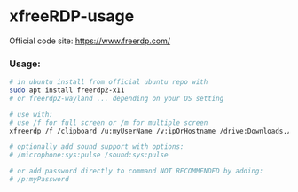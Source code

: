 # xfreeRDP-usage

Official code site: https://www.freerdp.com/

### Usage:
```bash
# in ubuntu install from official ubuntu repo with
sudo apt install freerdp2-x11
# or freerdp2-wayland ... depending on your OS setting

# use with:
# use /f for full screen or /m for multiple screen
xfreerdp /f /clipboard /u:myUserName /v:ipOrHostname /drive:Downloads,/home/myLinuxUser/Downloads

# optionally add sound support with options: 
# /microphone:sys:pulse /sound:sys:pulse

# or add password directly to command NOT RECOMMENDED by adding:
# /p:myPassword
```
